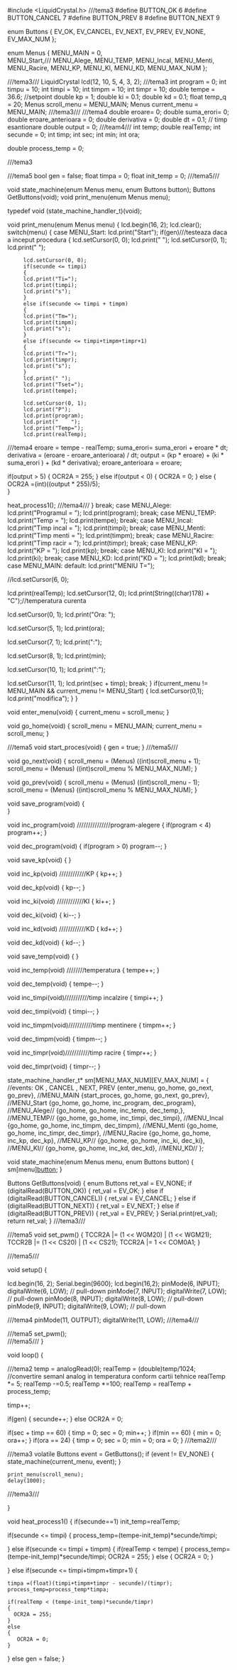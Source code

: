 
#include <LiquidCrystal.h>
///tema3
#define BUTTON_OK 6
#define BUTTON_CANCEL 7
#define BUTTON_PREV 8
#define BUTTON_NEXT 9

enum Buttons {
  EV_OK,
  EV_CANCEL,
  EV_NEXT,
  EV_PREV,
  EV_NONE,
  EV_MAX_NUM
};

enum Menus {
  MENU_MAIN = 0,  
  MENU_Start,///
  MENU_Alege,
  MENU_TEMP,
  MENU_Incal,
  MENU_Menti,
  MENU_Racire,
  MENU_KP,
  MENU_KI,
  MENU_KD,
  MENU_MAX_NUM
};


///tema3///
LiquidCrystal lcd(12, 10, 5, 4, 3, 2);
///tema3
int program = 0;
int timpu = 10;
int timpi = 10;
int timpm = 10;
int timpr = 10;
double tempe = 36.6; //setpoint
double kp = 1;
double ki = 0.1;
double kd = 0.1;
float temp_q = 20;
Menus scroll_menu = MENU_MAIN;
Menus current_menu =  MENU_MAIN;
///tema3///
///tema4
 double eroare= 0;
 double suma_erori= 0;
 double eroare_anterioara = 0;
 double derivativa = 0;
 double dt = 0.1; // timp esantionare
 double output = 0;
///team4///
int temp;
double realTemp;
int secunde = 0;
int timp;
int sec;
int min;
int ora;

double process_temp = 0;

///tema3

///tema5
bool gen = false;
float timpa = 0;
float init_temp = 0;
///tema5///

void state_machine(enum Menus menu, enum Buttons button);
Buttons GetButtons(void);
void print_menu(enum Menus menu);

typedef void (state_machine_handler_t)(void);

void print_menu(enum Menus menu)
{
  lcd.begin(16, 2);
  lcd.clear();
  switch(menu)
  {
    case MENU_Start:
    	lcd.print("Start");
    	if(gen)///testeaza daca a inceput procedura
        {
         lcd.setCursor(0, 0);
         lcd.print("                ");
         lcd.setCursor(0, 1);
         lcd.print("                ");
         
         lcd.setCursor(0, 0);
         if(secunde <= timpi)
         {
         lcd.print("Ti=");
         lcd.print(timpi);
         lcd.print("s");
         }
         else if(secunde <= timpi + timpm)
         {
         lcd.print("Tm=");
         lcd.print(timpm);
         lcd.print("s");
         }
         else if(secunde <= timpi+timpm+timpr+1)
         {
         lcd.print("Tr=");
         lcd.print(timpr);
         lcd.print("s");
         }
         lcd.print(" ");
         lcd.print("Tset=");
         lcd.print(tempe);
          
         lcd.setCursor(0, 1);
         lcd.print("P");
         lcd.print(program);
         lcd.print("    ");
         lcd.print("Temp=");
         lcd.print(realTemp);
         
   ///tema4
    eroare = tempe - realTemp;
    suma_erori= suma_erori + eroare * dt;
    derivativa = (eroare - eroare_anterioara) / dt;
    output = (kp * eroare) + (ki * suma_erori ) + (kd * derivativa);
    eroare_anterioara = eroare;
  
  if(output > 5)
  {
  OCR2A = 255;
  }
  else if(output < 0)
  {
  OCR2A = 0;
  }
  else
  {
  OCR2A =(int)((output * 255)/5);  
  }
          
  heat_process1();
  ///tema4///
        }
    	break;
    case MENU_Alege:
    	lcd.print("Programul = ");
    	lcd.print(program);
    	break;
    case MENU_TEMP:
    	lcd.print("Temp = ");
    	lcd.print(tempe);
    	break;
    case MENU_Incal:
    	lcd.print("Timp incal = ");
    	lcd.print(timpi);
    	break;
    case MENU_Menti:
    	lcd.print("Timp menti = ");
    	lcd.print(timpm);
    	break;
    case MENU_Racire:
    	lcd.print("Timp racir = ");
    	lcd.print(timpr);
    	break;
    case MENU_KP:
    	lcd.print("KP = ");
    	lcd.print(kp);
    	break;
    case MENU_KI:
    	lcd.print("KI = ");
    	lcd.print(ki);
    	break;
    case MENU_KD:
    	lcd.print("KD = ");
    	lcd.print(kd);
    	break;
    case MENU_MAIN:
    default:
   lcd.print("MENIU T=");
   
  //lcd.setCursor(6, 0);
  
  lcd.print(realTemp);
  lcd.setCursor(12, 0);
  lcd.print(String((char)178) + "C");//temperatura curenta  
  
  lcd.setCursor(0, 1);
  lcd.print("Ora: ");
  
  lcd.setCursor(5, 1);
  lcd.print(ora);
  
  lcd.setCursor(7, 1);
  lcd.print(":");
  
  lcd.setCursor(8, 1);
  lcd.print(min);
  
  lcd.setCursor(10, 1);
  lcd.print(":");
  
  lcd.setCursor(11, 1);
  lcd.print(sec + timp);
   		break;
  }
  if(current_menu != MENU_MAIN && current_menu != MENU_Start)
  {
  	lcd.setCursor(0,1);
  	lcd.print("modifica");
  }
}

void enter_menu(void)
{
  current_menu = scroll_menu;
}

void go_home(void)
{
  scroll_menu = MENU_MAIN;
  current_menu = scroll_menu;
}

///tema5
void start_proces(void)
{
  gen = true;
}
///tema5///

void go_next(void)
{
  scroll_menu = (Menus) ((int)scroll_menu + 1);
  scroll_menu = (Menus) ((int)scroll_menu % MENU_MAX_NUM);
}

void go_prev(void)
{
  scroll_menu = (Menus) ((int)scroll_menu - 1);
  scroll_menu = (Menus) ((int)scroll_menu % MENU_MAX_NUM);
}

void save_program(void)
{  
}

void inc_program(void) ///////////////program-alegere
{
  if(program < 4)
    program++;
}

void dec_program(void)
{
  if(program > 0)
    program--;
}

void save_kp(void)
{
}

void inc_kp(void) ////////////KP
{
  kp++;
}

void dec_kp(void)
{
  kp--;
}

void inc_ki(void) ////////////KI
{
  ki++;
}

void dec_ki(void)
{
  ki--;
}

void inc_kd(void) ////////////KD
{
  kd++;
}

void dec_kd(void)
{
  kd--;
}

void save_temp(void)
{
}

void inc_temp(void) ////////temperatura
{
  tempe++;
}

void dec_temp(void)
{
  tempe--;
}

void inc_timpi(void)///////////timp incalzire
{
  timpi++;
}

void dec_timpi(void)
{
  timpi--;
}

void inc_timpm(void)///////////timp mentinere
{
  timpm++;
}

void dec_timpm(void)
{
  timpm--;
}

void inc_timpr(void)///////////timp racire
{
  timpr++;
}

void dec_timpr(void)
{
  timpr--;
}


state_machine_handler_t* sm[MENU_MAX_NUM][EV_MAX_NUM] = 
{ //events: OK , CANCEL , NEXT, PREV
  {enter_menu, go_home, go_next, go_prev},  //MENU_MAIN
  {start_proces, go_home, go_next, go_prev},	//MENU_Start
  {go_home, go_home, inc_program, dec_program},	//MENU_Alege//
  {go_home, go_home, inc_temp, dec_temp,},	//MENU_TEMP//
  {go_home, go_home, inc_timpi, dec_timpi},	//MENU_Incal
  {go_home, go_home, inc_timpm, dec_timpm},	//MENU_Menti
  {go_home, go_home, inc_timpr, dec_timpr},	//MENU_Racire
  {go_home, go_home, inc_kp, dec_kp},	//MENU_KP//
  {go_home, go_home, inc_ki, dec_ki},	//MENU_KI//
  {go_home, go_home, inc_kd, dec_kd},	//MENU_KD//
};

void state_machine(enum Menus menu, enum Buttons button)
{
  sm[menu][button]();
}

Buttons GetButtons(void)
{
  enum Buttons ret_val = EV_NONE;
  if (digitalRead(BUTTON_OK))
  {
    ret_val = EV_OK;
  }
  else if (digitalRead(BUTTON_CANCEL))
  {
    ret_val = EV_CANCEL;
  }
  else if (digitalRead(BUTTON_NEXT))
  {
    ret_val = EV_NEXT;
  }
  else if (digitalRead(BUTTON_PREV))
  {
    ret_val = EV_PREV;
  }
  Serial.print(ret_val);
  return ret_val;
}
///tema3///

///tema5
void set_pwm()
{
  TCCR2A |= (1 << WGM20) | (1 << WGM21); 
  TCCR2B |= (1 << CS20) | (1 << CS21);
  TCCR2A |= 1 << COM0A1;
}


///tema5///

void setup() 
{

  lcd.begin(16, 2);
  Serial.begin(9600);
  lcd.begin(16,2);
  pinMode(6, INPUT);
  digitalWrite(6, LOW); // pull-down
    pinMode(7, INPUT);
  digitalWrite(7, LOW); // pull-down
    pinMode(8, INPUT);
  digitalWrite(8, LOW); // pull-down
    pinMode(9, INPUT);
  digitalWrite(9, LOW); // pull-down
  
  ///tema4
  pinMode(11, OUTPUT);
  digitalWrite(11, LOW);
  ///tema4///
  
  ///tema5
  set_pwm();  
  ///tema5///
}

void loop() 
{
  
  ///tema2
  temp = analogRead(0);
  realTemp = (double)temp/1024; //convertire semanl analog in temperatura conform cartii tehnice
  realTemp *= 5;
  realTemp -=0.5;
  realTemp *=100;
  realTemp = realTemp + process_temp;
  
  timp++;
  
  if(gen)
  {
  secunde++;
  }
  else
    OCR2A = 0;
  
  if(sec + timp == 60)
  {
    timp = 0;
    sec = 0;
    min++;
  }
  if(min == 60)
  {
   min = 0;
   ora++;
  }
  if(ora == 24)
  {
    timp = 0;
  	sec = 0;
    min = 0;
    ora = 0;
  }
  ///tema2///
  
  ///tema3
  volatile Buttons event = GetButtons();
  if (event != EV_NONE)
  {
    state_machine(current_menu, event);
  }
  
    print_menu(scroll_menu);
    delay(1000);
  ///tema3///
  
}

void heat_process1()
{
  if(secunde==1)
    init_temp=realTemp;

  if(secunde <= timpi)
  {
	process_temp=(tempe-init_temp)*secunde/timpi;

  }
  else if(secunde <= timpi + timpm)
  { 
    if(realTemp < tempe)
  {
  process_temp=(tempe-init_temp)*secunde/timpi;
  OCR2A = 255;
  }
  else
  {
  OCR2A = 0;
  }

  }
  else if(secunde <= timpi+timpm+timpr+1)
  {
    
    timpa =(float)(timpi+timpm+timpr - secunde)/(timpr);
    process_temp=process_temp*timpa;
    
    if(realTemp < (tempe-init_temp)*secunde/timpr)
    {
      OCR2A = 255;
    }
    else
    {
       OCR2A = 0;
    }

  }
  else
    gen = false;
}
